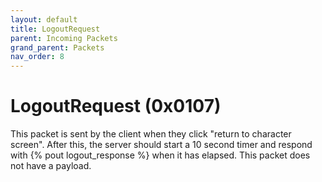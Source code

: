 ```yaml
---
layout: default
title: LogoutRequest
parent: Incoming Packets
grand_parent: Packets
nav_order: 8
---
```


# LogoutRequest (0x0107)

This packet is sent by the client when they click "return to character screen". After this, the server should start a 10 second timer and respond with {% pout logout_response %} when it has elapsed. This packet does not have a payload.